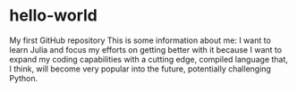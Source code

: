 # hello-world
My first GitHub repository
This is some information about me: I want to learn Julia and focus my efforts on getting better with it because I want to expand my coding capabilities with a cutting edge, compiled language that, I think, will become very popular into the future, potentially challenging Python.

